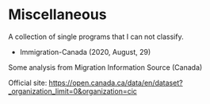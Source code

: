 # Miscellaneous
A collection of single programs that I can not classify.



* Immigration-Canada (2020, August, 29)

Some analysis from Migration Information Source (Canada)

Official site: https://open.canada.ca/data/en/dataset?_organization_limit=0&organization=cic
